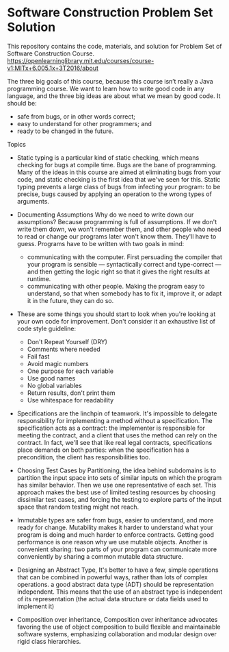 # Software Construction Problem Set Solution

This repository contains the code, materials, and solution for Problem Set of Software Construction Course. https://openlearninglibrary.mit.edu/courses/course-v1:MITx+6.005.1x+3T2016/about

The three big goals of this course, because this course isn’t really a Java programming course. We want to learn how to write good code in any language, and the three big ideas are about what we mean by good code. It should be:

- safe from bugs, or in other words correct;
- easy to understand for other programmers; and
- ready to be changed in the future.

Topics

- Static typing is a particular kind of static checking, which means checking for bugs at compile time. Bugs are the bane of programming. Many of the ideas in this course are aimed at eliminating bugs from your code, and static checking is the first idea that we've seen for this. Static typing prevents a large class of bugs from infecting your program: to be precise, bugs caused by applying an operation to the wrong types of arguments.

- Documenting Assumptions
  Why do we need to write down our assumptions? Because programming is full of assumptions. If we don't write them down, we won't remember them, and other people who need to read or change our programs later won't know them. They'll have to guess. Programs have to be written with two goals in mind:

  - communicating with the computer. First persuading the compiler that your program is sensible — syntactically correct and type-correct — and then getting the logic right so that it gives the right results at runtime.
  - communicating with other people. Making the program easy to understand, so that when somebody has to fix it, improve it, or adapt it in the future, they can do so.

- These are some things you should start to look when you're looking at your own code for improvement. Don't consider it an exhaustive list of code style guideline:

  - Don't Repeat Yourself (DRY)
  - Comments where needed
  - Fail fast
  - Avoid magic numbers
  - One purpose for each variable
  - Use good names
  - No global variables
  - Return results, don't print them
  - Use whitespace for readability

- Specifications are the linchpin of teamwork. It's impossible to delegate responsibility for implementing a method without a specification. The specification acts as a contract: the implementer is responsible for meeting the contract, and a client that uses the method can rely on the contract. In fact, we'll see that like real legal contracts, specifications place demands on both parties: when the specification has a precondition, the client has responsibilities too.

- Choosing Test Cases by Partitioning,
  the idea behind subdomains is to partition the input space into sets of similar inputs on which the program has similar behavior. Then we use one representative of each set. This approach makes the best use of limited testing resources by choosing dissimilar test cases, and forcing the testing to explore parts of the input space that random testing might not reach.

- Immutable types are safer from bugs, easier to understand, and more ready for change. Mutability makes it harder to understand what your program is doing and much harder to enforce contracts. Getting good performance is one reason why we use mutable objects. Another is convenient sharing: two parts of your program can communicate more conveniently by sharing a common mutable data structure.

- Designing an Abstract Type,
  It's better to have a few, simple operations that can be combined in powerful ways, rather than lots of complex operations. a good abstract data type (ADT) should be representation independent. This means that the use of an abstract type is independent of its representation (the actual data structure or data fields used to implement it)

- Composition over inheritance,
  Composition over inheritance advocates favoring the use of object composition to build flexible and maintainable software systems, emphasizing collaboration and modular design over rigid class hierarchies.
